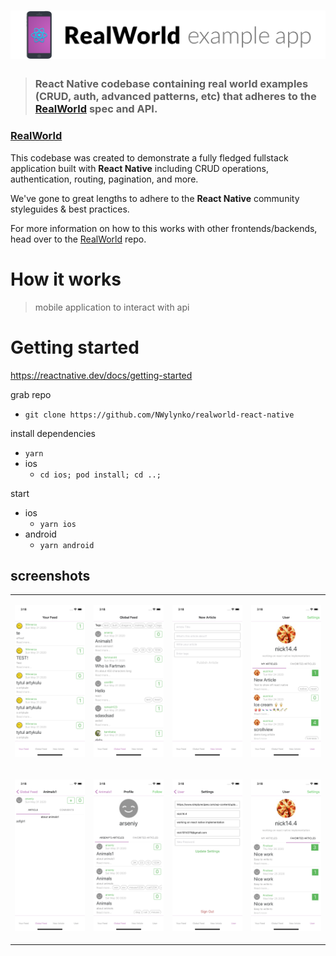 # ![RealWorld Example App](reactnative-realworld-logo.png)

> ### React Native codebase containing real world examples (CRUD, auth, advanced patterns, etc) that adheres to the [RealWorld](https://github.com/gothinkster/realworld-example-apps) spec and API.


### [RealWorld](https://github.com/gothinkster/realworld)


This codebase was created to demonstrate a fully fledged fullstack application built with **React Native** including CRUD operations, authentication, routing, pagination, and more.

We've gone to great lengths to adhere to the **React Native** community styleguides & best practices.

For more information on how to this works with other frontends/backends, head over to the [RealWorld](https://github.com/gothinkster/realworld) repo.


# How it works

> mobile application to interact with api

# Getting started

https://reactnative.dev/docs/getting-started

grab repo
- `git clone https://github.com/NWylynko/realworld-react-native`

install dependencies
- `yarn`
- ios
  - `cd ios; pod install; cd ..;`

start
- ios
  - `yarn ios`
- android
  - `yarn android`



## screenshots

<table>
<tr>
<td>

![Your Feed](screenshots/yourFeed.png)

</td>
<td>

![Global Feed](screenshots/globalFeed.png)

</td>
<td>

![New Article](screenshots/newArticle.png)

</td>
<td>

![User](screenshots/user.png)

</td>
</tr>
<tr>
<td>

![Post](screenshots/post.png)

</td>
<td>

![Profile](screenshots/profile.png)

</td>
<td>

![Settings](screenshots/settings.png)

</td>
<td>

![Favorited Articles](screenshots/favoritedArticles.png)

</td>
</tr>
</table>